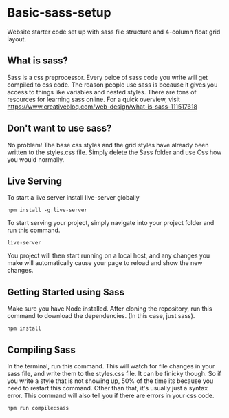 # Basic-sass-setup
Website starter code set up with sass file structure and 4-column float grid layout. 

## What is sass?
Sass is a css preprocessor. Every peice of sass code you write will get compiled to css code. The reason people use sass is because it gives you access to things like variables and nested styles. There are tons of resources for learning sass online. For a quick overview, visit https://www.creativebloq.com/web-design/what-is-sass-111517618 

## Don't want to use sass?
No problem! The base css styles and the grid styles have already been written to the styles.css file. Simply delete the Sass folder and use Css how you would normally. 

## Live Serving
To start a live server install live-server globally
```
npm install -g live-server
```
To start serving your project, simply navigate into your project folder and run this command.
```
live-server
```
You project will then start running on a local host, and any changes you make will automatically cause your page to reload and show the new changes. 

## Getting Started using Sass
Make sure you have Node installed. After cloning the repository, run this command to download the dependencies. (In this case, just sass). 

```
npm install
```


## Compiling Sass
In the terminal, run this command. This will watch for file changes in your sass file, and write them to the styles.css file. It can be finicky though. So if you write a style that is not showing up, 50% of the time its because you need to restart this command. Other than that, it's usually just a syntax error. This command will also tell you if there are errors in your css code. 
```
npm run compile:sass
```






